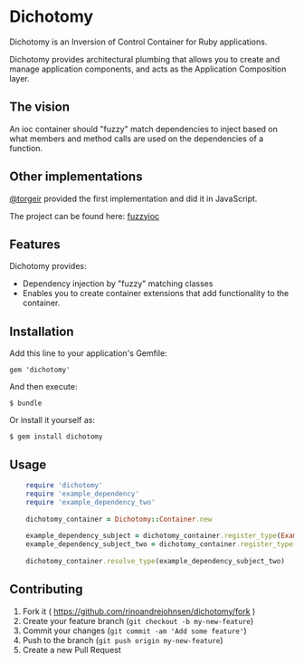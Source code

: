 # Dichotomy

Dichotomy is an Inversion of Control Container for Ruby applications.

Dichotomy provides architectural plumbing that allows you to create and manage application components, and acts as the Application Composition layer.

## The vision

An ioc container should "fuzzy" match dependencies to inject based on what members and method calls are used on the dependencies of a function.

## Other implementations

[@torgeir](https://twitter.com/torgeir) provided the first implementation and did it in JavaScript.

The project can be found here: [fuzzyioc](https://github.com/torgeir/fuzzyioc)


## Features

Dichotomy provides:

* Dependency injection by "fuzzy" matching classes
* Enables you to create container extensions that add functionality to the container.

## Installation

Add this line to your application's Gemfile:

    gem 'dichotomy'

And then execute:

    $ bundle

Or install it yourself as:

    $ gem install dichotomy

## Usage
```ruby
    require 'dichotomy'
    require 'example_dependency'
    require 'example_dependency_two'
    
    dichotomy_container = Dichotomy::Container.new
    
    example_dependency_subject = dichotomy_container.register_type(ExampleDependency)
    example_dependency_subject_two = dichotomy_container.register_type(ExampleDependencyTwo)
    
    dichotomy_container.resolve_type(example_dependency_subject_two)
```

## Contributing

1. Fork it ( https://github.com/rinoandrejohnsen/dichotomy/fork )
2. Create your feature branch (`git checkout -b my-new-feature`)
3. Commit your changes (`git commit -am 'Add some feature'`)
4. Push to the branch (`git push origin my-new-feature`)
5. Create a new Pull Request

